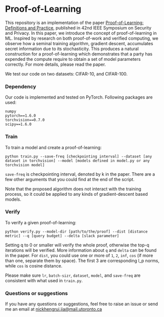 # Proof-of-Learning

This repository is an implementation of the paper [Proof-of-Learning: Definitions and Practice](https://PLACEHOLDER), published in 42nd IEEE Symposium on
Security and Privacy. In this paper, we introduce the concept of proof-of-learning in ML. Inspired by research on both proof-of-work and verified computing, we observe how a seminal training algorithm, gradient descent, accumulates secret information due to its stochasticity. This produces a natural construction for a proof-of-learning which demonstrates that a party has expended the compute require to obtain a set of model parameters correctly. For more details, please read the paper.

We test our code on two datasets: CIFAR-10, and CIFAR-100. 

### Dependency
Our code is implemented and tested on PyTorch. Following packages are used:
```
numpy
pytorch==1.6.0
torchvision==0.7.0
scipy==1.6.0
```

### Train
To train a model and create a proof-of-learning:
```
python train.py --save-freq [checkpointing interval] --dataset [any dataset in torchvision] --model [models defined in model.py or any torchvision model]
```
`save-freq` is checkpointing interval, denoted by k in the paper. There are a few other arguments that you could find at the end of the script. 

Note that the proposed algorithm does not interact with the training process, so it could be applied to any kinds of gradient-descent based models.


### Verify
To verify a given proof-of-learning:
```
python verify.py --model-dir [path/to/the/proof] --dist [distance metric] --q [query budget] --delta [slack parameter]
```
Setting q to 0 or smaller will verify the whole proof, otherwise the top-q iterations will be verified. More information about `q` and `delta` can be found in the paper. For `dist`, you could use one or more of `1`, `2`, `inf`, `cos` (if more than one, separate them by space). The first 3 are corresponding l_p norms, while `cos` is cosine distance. 

Please make sure `lr`, `batch-sizr`, `dataset`, `model`, and `save-freq` are consistent with what used in `train.py`.

### Questions or suggestions
If you have any questions or suggestions, feel free to raise an issue or send me an email at nickhengrui.jia@mail.utoronto.ca
